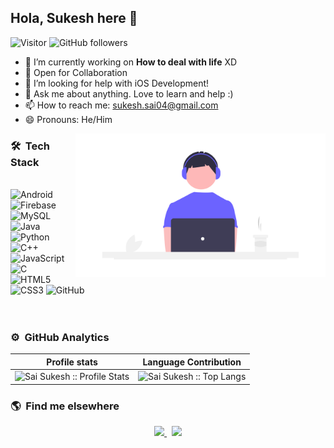 ## Hola, Sukesh here 👋
![Visitor](https://visitor-badge.laobi.icu/badge?page_id=saisukesh04.saisukesh04) ![GitHub followers](https://img.shields.io/github/followers/saisukesh04.svg?style=social&label=Follow)
<!--
**saisukesh04/saisukesh04** is a ✨ _special_ ✨ repository because its `README.md` (this file) appears on your GitHub profile.

Here are some ideas to get you started:
- ⚡ Fun fact: ...
-->

- 🔭 I’m currently working on **How to deal with life** XD
- 👯 Open for Collaboration
- 🤔 I’m looking for help with iOS Development!
- 💬 Ask me about anything. Love to learn and help :)
- 📫 How to reach me: sukesh.sai04@gmail.com
- 😄 Pronouns: He/Him

<img src="profile.png" width="400" align="right">

### 🛠 &nbsp;Tech Stack

<br>
<div align="left">
<img alt="Android" src="https://img.shields.io/badge/Android-3DDC84?style=for-the-badge&logo=androidstudio&logoColor=white" /> <img alt="Firebase" src="https://img.shields.io/badge/firebase-%23039BE5.svg?style=for-the-badge&logo=firebase"/> <img alt="MySQL" src="https://img.shields.io/badge/mysql-%2300f.svg?style=for-the-badge&logo=mysql&logoColor=white"/>
<br>
<img alt="Java" src="https://img.shields.io/badge/java-%23ED8B00.svg?style=for-the-badge&logo=java&logoColor=white"/> <img alt="Python" src="https://img.shields.io/badge/python-%2314354C.svg?style=for-the-badge&logo=python&logoColor=white"/> <img alt="C++" src="https://img.shields.io/badge/c++-%2300599C.svg?style=for-the-badge&logo=c%2B%2B&logoColor=white"/> <img alt="JavaScript" src="https://img.shields.io/badge/javascript-%23323330.svg?style=for-the-badge&logo=javascript&logoColor=%23F7DF1E"/> <img alt="C" src="https://img.shields.io/badge/c-%2300599C.svg?style=for-the-badge&logo=c&logoColor=white"/>
<br>
<img alt="HTML5" src="https://img.shields.io/badge/html5-%23E34F26.svg?style=for-the-badge&logo=html5&logoColor=white"/> <img alt="CSS3" src="https://img.shields.io/badge/css3-%231572B6.svg?style=for-the-badge&logo=css3&logoColor=white"/> <img alt="GitHub" src="https://img.shields.io/badge/github-%23121011.svg?style=for-the-badge&logo=github&logoColor=white"/>
</div>
<br><br>

### ⚙️ &nbsp;GitHub Analytics
 Profile stats              |  Language Contribution
:-------------------------:|:-------------------------:
![Sai Sukesh :: Profile Stats](https://github-readme-stats.vercel.app/api?username=saisukesh04&show_icons=true&hide_border=true&theme=dark&count_private=true) | ![Sai Sukesh :: Top Langs](https://github-readme-stats.vercel.app/api/top-langs/?username=saisukesh04&layout=compact&theme=react&hide_border=true)

<!-- ![Sukesh's Contribution Stats](https://github-contribution-stats.vercel.app/api/?username=saisukesh04) -->

### 🌎 &nbsp;Find me elsewhere
<p align='center'>
  <a href="http://linkedin.com/in/sai-sukesh-9bb6161a0">
    <img src="https://img.shields.io/badge/linkedin-%230077B5.svg?&style=for-the-badge&logo=linkedin&logoColor=white" />
  </a>&nbsp;
  <a href="http://github.com/saisukesh04">
    <img src="https://img.shields.io/badge/GitHub-100000?style=for-the-badge&logo=github&logoColor=white" />        
  </a>
</p>